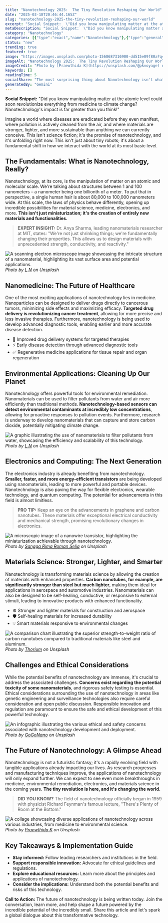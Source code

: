 ```yaml
---
title: "Nanotechnology 2025:  The Tiny Revolution Reshaping Our World"
date: "2025-03-18T20:46:44.165Z"
slug: "nanotechnology-2025-the-tiny-revolution-reshaping-our-world"
excerpt: "Social Snippet:  \"Did you know manipulating matter at the atomic level could soon revolutionize everything from medicine to climate change? Nanotechnology's impact is far greater than you think!\""
metaDescription: "Social Snippet:  \"Did you know manipulating matter at the atomic level could soon revolutionize everything from medicine to climate change? Nanotechnology'..."
category: "Nanotechnology"
categories: [{"type":"exact","name":"Nanotechnology"},{"type":"general","name":"Materials Science"},{"type":"medium","name":"Material Engineering"},{"type":"specific","name":"Polymer Chemistry"},{"type":"niche","name":"Dendrimer Synthesis"}]
status: "new"
trending: true
featured: true
image: "https://images.unsplash.com/photo-1568687316900-dd515e09f80a?q=85&w=1200&fit=max&fm=webp&auto=compress"
imageAlt: "Nanotechnology 2025:  The Tiny Revolution Reshaping Our World"
imageCredit: "Photo by [Praewthida K](https://unsplash.com/@pkvoyage) on Unsplash"
keywords: []
readingTime: 5
socialShare: "The most surprising thing about Nanotechnology isn't what most people think. Find out what experts really say about this game-changing topic."
generatedBy: "Gemini"
---
```




**Social Snippet:**  "Did you know manipulating matter at the atomic level could soon revolutionize everything from medicine to climate change? Nanotechnology's impact is far greater than you think!"

Imagine a world where diseases are eradicated before they even manifest, where pollution is actively cleaned from the air, and where materials are stronger, lighter, and more sustainable than anything we can currently conceive. This isn't science fiction; it's the promise of nanotechnology, and it's unfolding right now.  This isn't just about tiny robots; it's about a fundamental shift in how we interact with the world at its most basic level.

## The Fundamentals: What is Nanotechnology, Really?

Nanotechnology, at its core, is the manipulation of matter on an atomic and molecular scale.  We're talking about structures between 1 and 100 nanometers – a nanometer being one billionth of a meter. To put that in perspective, a single human hair is about 80,000 to 100,000 nanometers wide.  At this scale, the laws of physics behave differently, opening up incredible possibilities for material science, medicine, electronics, and more.  **This isn't just miniaturization; it's the creation of entirely new materials and functionalities.**

> **EXPERT INSIGHT:** Dr. Anya Sharma, leading nanomaterials researcher at MIT, states: "We're not just shrinking things; we're fundamentally changing their properties.  This allows us to design materials with unprecedented strength, conductivity, and reactivity."

![A scanning electron microscope image showcasing the intricate structure of a nanomaterial, highlighting its vast surface area and potential applications.](https://images.unsplash.com/photo-1576141546153-3e04370b5ff7?q=85&w=1200&fit=max&fm=webp&auto=compress)
*Photo by [L N](https://unsplash.com/@younis67) on Unsplash*

## Nanomedicine: The Future of Healthcare

One of the most exciting applications of nanotechnology lies in medicine.  Nanoparticles can be designed to deliver drugs directly to cancerous tumors, minimizing side effects and maximizing efficacy.  **Targeted drug delivery is revolutionizing cancer treatment**, allowing for more precise and less invasive therapies.  Furthermore, nanotechnology is being used to develop advanced diagnostic tools, enabling earlier and more accurate disease detection.

* 🔑 Improved drug delivery systems for targeted therapies
* ⚡ Early disease detection through advanced diagnostic tools
* ✅ Regenerative medicine applications for tissue repair and organ regeneration

## Environmental Applications: Cleaning Up Our Planet

Nanotechnology offers powerful tools for environmental remediation.  Nanomaterials can be used to filter pollutants from water and air more efficiently than traditional methods.  **Nanotechnology-based sensors can detect environmental contaminants at incredibly low concentrations**, allowing for proactive responses to pollution events.  Furthermore, research is underway to develop nanomaterials that can capture and store carbon dioxide, potentially mitigating climate change.

![A graphic illustrating the use of nanomaterials to filter pollutants from water, showcasing the efficiency and scalability of this technology.](https://images.unsplash.com/photo-1569852741721-ee5a94bf719e?q=85&w=1200&fit=max&fm=webp&auto=compress)
*Photo by [L N](https://unsplash.com/@younis67) on Unsplash*

## Electronics and Computing: The Next Generation

The electronics industry is already benefiting from nanotechnology.  **Smaller, faster, and more energy-efficient transistors** are being developed using nanomaterials, leading to more powerful and portable devices.  Nanotechnology is also paving the way for flexible electronics, wearable technology, and quantum computing.  The potential for advancements in this field is almost limitless.

> **PRO TIP:** Keep an eye on the advancements in graphene and carbon nanotubes. These materials offer exceptional electrical conductivity and mechanical strength, promising revolutionary changes in electronics.

![A microscopic image of a nanowire transistor, highlighting the miniaturization achievable through nanotechnology.](https://images.unsplash.com/photo-1603573355706-3f15d98cf100?q=85&w=1200&fit=max&fm=webp&auto=compress)
*Photo by [Sangga Rima Roman Selia](https://unsplash.com/@sangga_selia) on Unsplash*

## Materials Science: Stronger, Lighter, and Smarter

Nanotechnology is transforming materials science by allowing the creation of materials with enhanced properties.  **Carbon nanotubes, for example, are significantly stronger than steel but much lighter**, making them ideal for applications in aerospace and automotive industries.  Nanomaterials can also be designed to be self-healing, conductive, or responsive to external stimuli, leading to innovative products with enhanced functionality.

*  ⚙️ Stronger and lighter materials for construction and aerospace
*  🛡️ Self-healing materials for increased durability
*  💡 Smart materials responsive to environmental changes

![A comparison chart illustrating the superior strength-to-weight ratio of carbon nanotubes compared to traditional materials like steel and aluminum.](https://images.unsplash.com/photo-1732881112419-ca9ce3b852d7?q=85&w=1200&fit=max&fm=webp&auto=compress)
*Photo by [Thorium](https://unsplash.com/@232_038t) on Unsplash*

## Challenges and Ethical Considerations

While the potential benefits of nanotechnology are immense, it's crucial to address the associated challenges.  **Concerns exist regarding the potential toxicity of some nanomaterials**, and rigorous safety testing is essential.  Ethical considerations surrounding the use of nanotechnology in areas like genetic engineering and surveillance technologies also require careful consideration and open public discussion.  Responsible innovation and regulation are paramount to ensure the safe and ethical development of this powerful technology.

![An infographic illustrating the various ethical and safety concerns associated with nanotechnology development and deployment.](https://images.unsplash.com/photo-1662729753857-e6c80b7ab86f?q=85&w=1200&fit=max&fm=webp&auto=compress)
*Photo by [GoGoNano](https://unsplash.com/@gogonano) on Unsplash*

## The Future of Nanotechnology: A Glimpse Ahead

Nanotechnology is not a futuristic fantasy; it's a rapidly evolving field with tangible applications already impacting our lives.  As research progresses and manufacturing techniques improve, the applications of nanotechnology will only expand further.  We can expect to see even more breakthroughs in medicine, environmental remediation, electronics, and materials science in the coming years.  **The tiny revolution is here, and it's changing the world.**

> **DID YOU KNOW?**  The field of nanotechnology officially began in 1959 with physicist Richard Feynman's famous lecture, "There's Plenty of Room at the Bottom."

![A collage showcasing diverse applications of nanotechnology across various industries, from medicine to environmental science.](https://images.unsplash.com/photo-1568687316900-dd515e09f80a?q=85&w=1200&fit=max&fm=webp&auto=compress)
*Photo by [Praewthida K](https://unsplash.com/@pkvoyage) on Unsplash*

## Key Takeaways & Implementation Guide

* **Stay informed:** Follow leading researchers and institutions in the field.
* **Support responsible innovation:** Advocate for ethical guidelines and regulations.
* **Explore educational resources:** Learn more about the principles and applications of nanotechnology.
* **Consider the implications:** Understand both the potential benefits and risks of this technology.

**Call to Action:**  The future of nanotechnology is being written today.  Join the conversation, learn more, and help shape a future powered by the incredible potential of the incredibly small.  Share this article and let's spark a global dialogue about this transformative technology.


<div class="reading-progress-container">
  <div id="reading-progress" class="reading-progress"></div>
</div>
